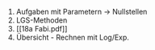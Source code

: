 1. Aufgaben mit Parametern
	-> Nullstellen
2. LGS-Methoden
3. [[18a Fabi.pdf]]
4. Übersicht - Rechnen mit Log/Exp.